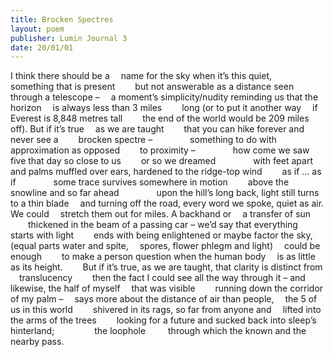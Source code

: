 ```yaml
---
title: Brocken Spectres 
layout: poem
publisher: Lumin Journal 3
date: 20/01/01
---
```


I think there should be a
&ensp;&ensp;name for the sky when
it’s this quiet,
&ensp;&ensp;something that is present 
&ensp;&ensp;&ensp;&ensp;but not answerable as a distance
seen through a telescope –
&ensp;&ensp;a moment’s simplicity/nudity 
reminding us that the horizon 
&ensp;&ensp;is always less than 3 miles 
&ensp;&ensp;&ensp;&ensp;long (or
to put it another way
&ensp;&ensp;if Everest is 8,848 metres tall 
&ensp;&ensp;&ensp;&ensp;the end of the world would be 209 miles off).
But if it’s true
&ensp;&ensp;as we are taught
&ensp;&ensp;&ensp;&ensp;that you can hike forever
and never see a 
&ensp;&ensp;&ensp;&ensp;brocken spectre – 
&ensp;&ensp;&ensp;&ensp;&ensp;&ensp;&ensp;&ensp;something to do with 
approximation as opposed 
&ensp;&ensp;&ensp;&ensp;to proximity –
&ensp;&ensp;&ensp;&ensp;&ensp;&ensp;&ensp;&ensp;how come we saw five that day
so close to us 
&ensp;&ensp;&ensp;&ensp;or so we dreamed
&ensp;&ensp;&ensp;&ensp;&ensp;&ensp;&ensp;&ensp;with feet apart and palms muffled over ears,
hardened to the ridge-top wind
&ensp;&ensp;&ensp;&ensp;as if … as if
&ensp;&ensp;&ensp;&ensp;&ensp;&ensp;&ensp;&ensp;some trace survives somewhere in motion
&ensp;&ensp;&ensp;&ensp;above the snowline 
and so far ahead 
&ensp;&ensp;&ensp;&ensp;&ensp;&ensp;&ensp;&ensp;upon the hill’s long back, light still turns to a 
thin blade
&ensp;&ensp;and turning off the road,
every word we spoke, quiet as air. We could
&ensp;&ensp;stretch them out for miles.
A backhand or
&ensp;&ensp;a transfer of sun
&ensp;&ensp;&ensp;&ensp;thickened in the beam of a passing car
– we’d say that everything
&ensp;&ensp;starts with light
&ensp;&ensp;&ensp;&ensp;ends with being enlightened
or maybe factor the sky,
    (equal parts water and spite,
&ensp;&ensp;spores, flower phlegm 
and light)
&ensp;&ensp;could be enough
&ensp;&ensp;&ensp;&ensp;to make a person question
when the human body
&ensp;&ensp;is as little as its height.
&ensp;&ensp;&ensp;&ensp;But if it’s true, as we are taught,
that clarity is distinct from
&ensp;&ensp;translucency
&ensp;&ensp;&ensp;&ensp;then the fact I could see all the way through it –
and likewise, the half of myself 
&ensp;&ensp;that was visible
&ensp;&ensp;&ensp;&ensp;running down the corridor of my palm –
&ensp;&ensp;says more about the distance of air 
than people, 
&ensp;&ensp;the 5 of us in this world 
&ensp;&ensp;&ensp;&ensp;shivered in its rags,
so far from anyone and
&ensp;&ensp;lifted into the arms of the trees
&ensp;&ensp;&ensp;&ensp;looking for a future
and sucked back into sleep’s hinterland;
&ensp;&ensp;&ensp;&ensp;&ensp;&ensp;&ensp;&ensp; the loophole
&ensp;&ensp;&ensp;&ensp; through which the known and the nearby pass.



